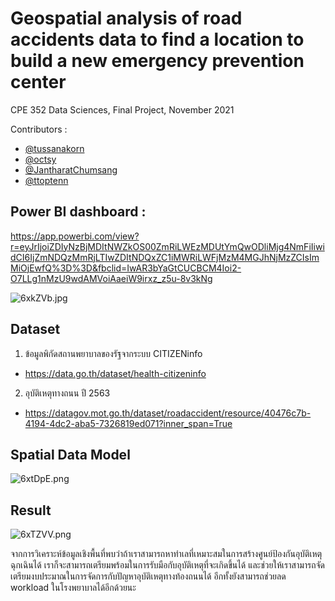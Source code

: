 # Geospatial analysis of road accidents data to find a location to build a new emergency prevention center

CPE 352 Data Sciences, Final Project, November 2021

Contributors :
- [@tussanakorn](https://github.com/tussanakorn)
- [@octsy](https://github.com/octsy)
- [@JantharatChumsang](https://github.com/JantharatChumsang)
- [@ttoptenn](https://github.com/ttoptenn)

## Power BI dashboard :
https://app.powerbi.com/view?r=eyJrIjoiZDIyNzBjMDItNWZkOS00ZmRiLWEzMDUtYmQwODliMjg4NmFiIiwidCI6IjZmNDQzMmRjLTIwZDItNDQxZC1iMWRiLWFjMzM4MGJhNjMzZCIsImMiOjEwfQ%3D%3D&fbclid=IwAR3bYaGtCUCBCM4Ioi2-O7LLg1nMzU9wdAMVoiAaeiW9irxz_z5u-8v3kNg

![6xkZVb.jpg](https://sv1.picz.in.th/images/2021/12/01/6xkZVb.jpg)

## Dataset
1. ข้อมูลพิกัดสถานพยาบาลของรัฐจากระบบ CITIZENinfo
- https://data.go.th/dataset/health-citizeninfo

2. อุบัติเหตุทางถนน ปี 2563
- https://datagov.mot.go.th/dataset/roadaccident/resource/40476c7b-4194-4dc2-aba5-7326819ed071?inner_span=True

## Spatial Data Model
![6xtDpE.png](https://sv1.picz.in.th/images/2021/12/01/6xtDpE.png)

## Result
![6xTZVV.png](https://sv1.picz.in.th/images/2021/12/01/6xTZVV.png)

จากการวิเคราะห์ข้อมูลเชิงพื้นที่พบว่าถ้าเราสามารถหาทำเลที่เหมาะสมในการสร้างศูนย์ป้องกันอุบัติเหตุฉุกเฉินได้ เราก็จะสามารถเตรียมพร้อมในการรับมือกับอุบัติเหตุที่จะเกิดขึ้นได้ 
และช่วยให้เราสามารถจัดเตรียมงบประมาณในการจัดการกับปัญหาอุบัติเหตุทางท้องถนนได้ อีกทั้งยังสามารถช่วยลด workload ในโรงพยาบาลได้อีกด้วยนะ
